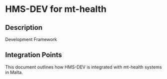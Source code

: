 # HMS-DEV for mt-health

## Description

Development Framework

## Integration Points

This document outlines how HMS-DEV is integrated with mt-health systems in Malta.
